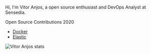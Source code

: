 Hi, I'm Vitor Anjos, a open source enthusiast and DevOps Analyst at Sensedia.

Open Source Contributions 2020
- [Docker](https://github.com/search?q=org%3Adocker+is%3Apr+is%3Amerged+author%3Abartier)
- [Elastic](https://github.com/search?q=org%3Aelastic+is%3Apr+is%3Amerged+author%3Abartier&unscoped_q=is%3Apr+is%3Amerged+author%3Abartier)

![Vitor Anjos stats](https://github-readme-stats.vercel.app/api?username=bartier&show_icons=true)
